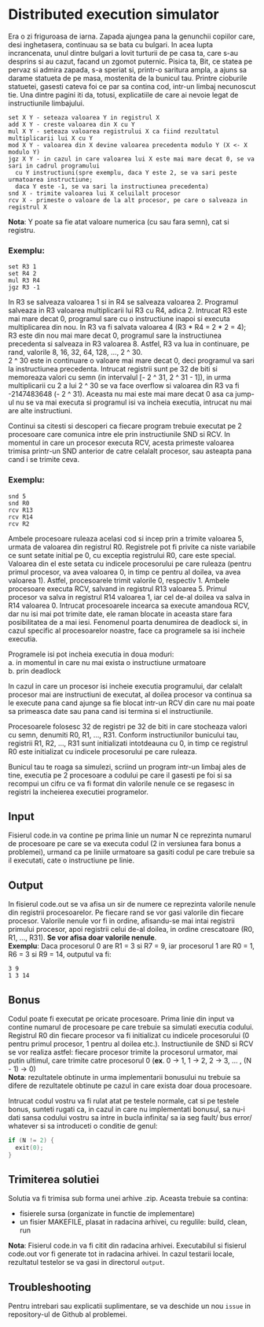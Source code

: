 # Distributed execution simulator

Era o zi friguroasa de iarna. Zapada ajungea pana la genunchii copiilor care, desi inghetasera, continuau sa se bata cu bulgari. In acea lupta incrancenata, unul dintre bulgari a lovit turturii de pe casa ta, care s-au desprins si au cazut, facand un zgomot puternic. Pisica ta, Bit, ce statea pe pervaz si admira zapada, s-a speriat si, printr-o saritura ampla, a ajuns sa darame statueta de pe masa, mostenita de la bunicul tau. Printre cioburile statuetei, gasesti cateva foi ce par sa contina cod, intr-un limbaj necunoscut tie. Una dintre pagini iti da, totusi, explicatiile de care ai nevoie legat de instructiunile limbajului. 

```
set X Y - seteaza valoarea Y in registrul X
add X Y - creste valoarea din X cu Y
mul X Y - seteaza valoarea registrului X ca fiind rezultatul multiplicarii lui X cu Y
mod X Y - valoarea din X devine valoarea precedenta modulo Y (X <- X modulo Y)
jgz X Y - in cazul in care valoarea lui X este mai mare decat 0, se va sari in cadrul programului
  cu Y instructiuni(spre exemplu, daca Y este 2, se va sari peste urmatoarea instructiune; 
  daca Y este -1, se va sari la instructiunea precedenta)
snd X - trimite valoarea lui X celuilalt procesor
rcv X - primeste o valoare de la alt procesor, pe care o salveaza in registrul X
```
**Nota**: Y poate sa fie atat valoare numerica (cu sau fara semn), cat si registru.

### Exemplu:
```
set R3 1
set R4 2
mul R3 R4
jgz R3 -1
```
In R3 se salveaza valoarea 1 si in R4 se salveaza valoarea 2. Programul salveaza in R3 valoarea multiplicarii lui R3 cu R4, adica 2. Intrucat R3 este mai mare decat 0, programul sare cu o instructiune inapoi si executa multiplicarea din nou. In R3 va fi salvata valoarea 4 (R3 * R4 = 2 * 2 = 4); R3 este din nou mai mare decat 0, programul sare la instructiunea precedenta si salveaza in R3 valoarea 8. Astfel, R3 va lua in continuare, pe rand, valorile 8, 16, 32, 64, 128, …, 2 ^ 30.  
2 ^ 30 este in continuare o valoare mai mare decat 0, deci programul va sari la instructiunea precedenta. Intrucat registrii sunt pe 32 de biti si memoreaza valori cu semn (in intervalul [- 2 ^ 31, 2 ^ 31 - 1]), in urma multiplicarii cu 2 a lui 2 ^ 30 se va face overflow si valoarea din R3 va fi -2147483648 (- 2 ^ 31). Aceasta nu mai este mai mare decat 0 asa ca jump-ul nu se va mai executa si programul isi va incheia executia, intrucat nu mai are alte instructiuni.

Continui sa citesti si descoperi ca fiecare program trebuie executat pe 2 procesoare care comunica intre ele prin instructiunile SND si RCV. In momentul in care un procesor executa RCV, acesta primeste valoarea trimisa printr-un SND anterior de catre celalalt procesor, sau asteapta pana cand i se trimite ceva.

### Exemplu:
```
snd 5
snd R0
rcv R13
rcv R14
rcv R2
```
Ambele procesoare ruleaza acelasi cod si incep prin a trimite valoarea 5, urmata de valoarea din registrul R0. Registrele pot fi privite ca niste variabile ce sunt setate initial pe 0, cu exceptia registrului R0, care este special. Valoarea din el este setata cu indicele procesorului pe care ruleaza (pentru primul procesor, va avea valoarea 0, in timp ce pentru al doilea, va avea valoarea 1). Astfel, procesoarele trimit valorile 0, respectiv 1. 
Ambele procesoare executa RCV, salvand in registrul R13 valoarea 5. Primul procesor va salva in registrul R14 valoarea 1, iar cel de-al doilea va salva in R14 valoarea 0. Intrucat procesoarele incearca sa execute amandoua RCV, dar nu isi mai pot trimite date, ele raman blocate in aceasta stare fara posibilitatea de a mai iesi. Fenomenul poarta denumirea de deadlock si, in cazul specific al procesoarelor noastre, face ca programele sa isi incheie executia.

Programele isi pot incheia executia in doua moduri:  
a. in momentul in care nu mai exista o instructiune urmatoare  
b. prin deadlock

In cazul in care un procesor isi incheie executia programului, dar celalalt procesor mai are instructiuni de executat, al doilea procesor va continua sa le execute pana cand ajunge sa fie blocat intr-un RCV din care nu mai poate sa primeasca date sau pana cand isi termina si el instructiunile.

Procesoarele folosesc 32 de registri pe 32 de biti in care stocheaza valori cu semn, denumiti R0, R1, …, R31. Conform instructiunilor bunicului tau, registrii R1, R2, …, R31 sunt initializati intotdeauna cu 0, in timp ce registrul R0 este initializat cu indicele procesorului pe care ruleaza.

Bunicul tau te roaga sa simulezi, scriind un program intr-un limbaj ales de tine, executia pe 2 procesoare a codului pe care il gasesti pe foi si sa recompui un cifru ce va fi format din valorile nenule ce se regasesc in registri la incheierea executiei programelor.

## Input
Fisierul code.in va contine pe prima linie un numar N ce reprezinta numarul de procesoare pe care se va executa codul (2 in versiunea fara bonus a problemei), urmand ca pe liniile urmatoare sa gasiti codul pe care trebuie sa il executati, cate o instructiune pe linie.

## Output
In fisierul code.out se va afisa un sir de numere ce reprezinta valorile nenule din registrii procesoarelor. Pe fiecare rand se vor gasi valorile din fiecare procesor. Valorile nenule vor fi in ordine, afisandu-se mai intai registrii primului procesor, apoi registrii celui de-al doilea, in ordine crescatoare (R0, R1, …, R31). **Se vor afisa doar valorile nenule**.  
**Exemplu**:
Daca procesorul 0 are R1 = 3 si R7 = 9, iar procesorul 1 are R0 = 1, R6 = 3 si R9 = 14, outputul va fi:
```
3 9
1 3 14
```

## Bonus
Codul poate fi executat pe oricate procesoare. Prima linie din input va contine numarul de procesoare pe care trebuie sa simulati executia codului.
Registrul R0 din fiecare procesor va fi initializat cu indicele procesorului (0 pentru primul procesor, 1 pentru al doilea etc.). Instructiunile de SND si RCV se vor realiza astfel:
fiecare procesor trimite la procesorul urmator, mai putin ultimul, care trimite catre procesorul 0 (**ex**. 0 -> 1, 1 -> 2, 2 -> 3, … , (N - 1) -> 0)  
**Nota**: rezultatele obtinute in urma implementarii bonusului nu trebuie sa difere de rezultatele obtinute pe cazul in care exista doar doua procesoare.

Intrucat codul vostru va fi rulat atat pe testele normale, cat si pe testele bonus, sunteti rugati ca, in cazul in care nu implementati bonusul, sa nu-i dati sansa codului vostru sa intre in bucla infinita/ sa ia seg fault/ bus error/ whatever si sa introduceti o conditie de genul:
```c
if (N != 2) {
  exit(0);
}
``` 

## Trimiterea solutiei
Solutia va fi trimisa sub forma unei arhive .zip. Aceasta trebuie sa contina:  
* fisierele sursa (organizate in functie de implementare)
* un fisier MAKEFILE, plasat in radacina arhivei, cu regulile: build, clean, run

**Nota**: Fisierul code.in va fi citit din radacina arhivei. Executabilul si fisierul code.out vor fi generate tot in radacina arhivei.  In cazul testarii locale, rezultatul testelor se va gasi in directorul ```output```.

## Troubleshooting
Pentru intrebari sau explicatii suplimentare, se va deschide un nou ```issue``` in repository-ul de Github al problemei.
